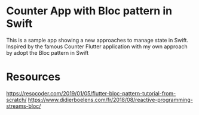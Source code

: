 # Counter App with Bloc pattern in Swift

This is a sample app showing a new approaches to manage state in Swift.
Inspired by the famous Counter Flutter application with my own approach by adopt the Bloc pattern in Swift

# Resources
https://resocoder.com/2019/01/05/flutter-bloc-pattern-tutorial-from-scratch/
https://www.didierboelens.com/fr/2018/08/reactive-programming-streams-bloc/
